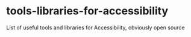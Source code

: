 # tools-libraries-for-accessibility
List of useful tools and libraries for Accessibility, obviously open source
